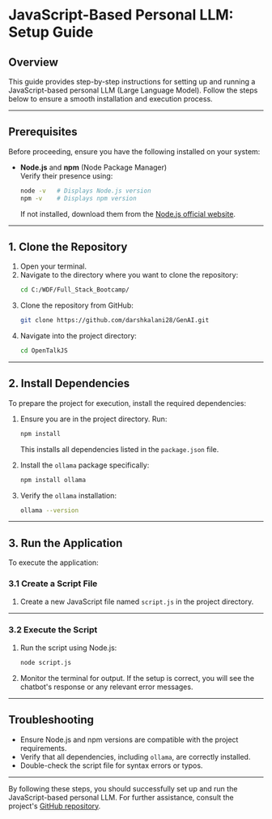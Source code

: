 # JavaScript-Based Personal LLM: Setup Guide

## Overview
This guide provides step-by-step instructions for setting up and running a JavaScript-based personal LLM (Large Language Model). Follow the steps below to ensure a smooth installation and execution process.

---

## Prerequisites
Before proceeding, ensure you have the following installed on your system:
- **Node.js** and **npm** (Node Package Manager)  
  Verify their presence using:
  ```bash
  node -v   # Displays Node.js version
  npm -v    # Displays npm version
  ```
  If not installed, download them from the [Node.js official website](https://nodejs.org).

---

## 1. Clone the Repository
1. Open your terminal.
2. Navigate to the directory where you want to clone the repository:
   ```bash
   cd C:/WDF/Full_Stack_Bootcamp/
   ```
3. Clone the repository from GitHub:
   ```bash
   git clone https://github.com/darshkalani28/GenAI.git
   ```
4. Navigate into the project directory:
   ```bash
   cd OpenTalkJS
   ```

---

## 2. Install Dependencies
To prepare the project for execution, install the required dependencies:

1. Ensure you are in the project directory. Run:
   ```bash
   npm install
   ```
   This installs all dependencies listed in the `package.json` file.

2. Install the `ollama` package specifically:
   ```bash
   npm install ollama
   ```

3. Verify the `ollama` installation:
   ```bash
   ollama --version
   ```

---

## 3. Run the Application
To execute the application:

### 3.1 Create a Script File
1. Create a new JavaScript file named `script.js` in the project directory.

---

### 3.2 Execute the Script
1. Run the script using Node.js:
   ```bash
   node script.js
   ```

2. Monitor the terminal for output. If the setup is correct, you will see the chatbot's response or any relevant error messages.

---

## Troubleshooting
- Ensure Node.js and npm versions are compatible with the project requirements.
- Verify that all dependencies, including `ollama`, are correctly installed.
- Double-check the script file for syntax errors or typos.

---

By following these steps, you should successfully set up and run the JavaScript-based personal LLM. For further assistance, consult the project's [GitHub repository](https://github.com/darshkalani28/OpenTalkJS).
